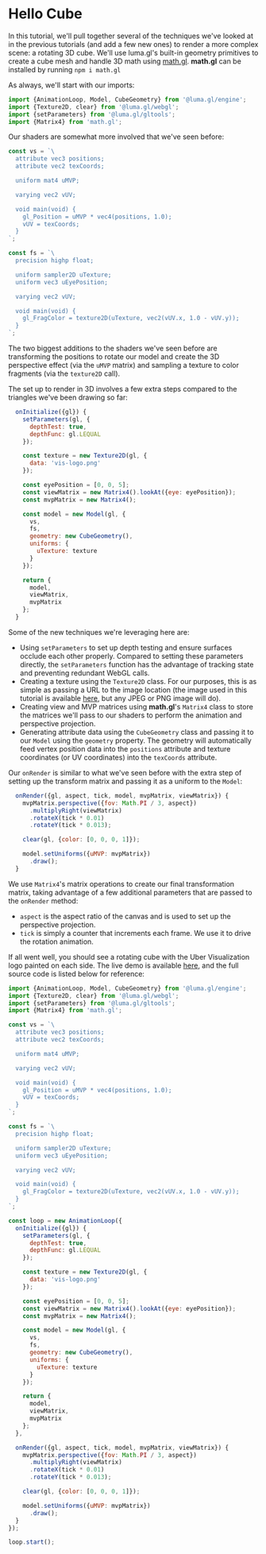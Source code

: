 # Hello Cube

In this tutorial, we'll pull together several of the techniques we've looked at in the previous tutorials (and add a few new ones) to render a more complex scene: a rotating 3D cube. We'll use luma.gl's built-in geometry primitives to create a cube mesh and handle 3D math using [math.gl](https://math.gl/). **math.gl** can be installed by running `npm i math.gl`

As always, we'll start with our imports:

```js
import {AnimationLoop, Model, CubeGeometry} from '@luma.gl/engine';
import {Texture2D, clear} from '@luma.gl/webgl';
import {setParameters} from '@luma.gl/gltools';
import {Matrix4} from 'math.gl';
```

Our shaders are somewhat more involved that we've seen before:
```js
const vs = `\
  attribute vec3 positions;
  attribute vec2 texCoords;

  uniform mat4 uMVP;

  varying vec2 vUV;

  void main(void) {
    gl_Position = uMVP * vec4(positions, 1.0);
    vUV = texCoords;
  }
`;

const fs = `\
  precision highp float;

  uniform sampler2D uTexture;
  uniform vec3 uEyePosition;

  varying vec2 vUV;

  void main(void) {
    gl_FragColor = texture2D(uTexture, vec2(vUV.x, 1.0 - vUV.y));
  }
`;
```
The two biggest additions to the shaders we've seen before are transforming the positions to rotate our model and create the 3D perspective effect (via the `uMVP` matrix) and sampling a texture to color fragments (via the `texture2D` call).


The set up to render in 3D involves a few extra steps compared to the triangles we've been drawing so far:
```js
  onInitialize({gl}) {
    setParameters(gl, {
      depthTest: true,
      depthFunc: gl.LEQUAL
    });

    const texture = new Texture2D(gl, {
      data: 'vis-logo.png'
    });

    const eyePosition = [0, 0, 5];
    const viewMatrix = new Matrix4().lookAt({eye: eyePosition});
    const mvpMatrix = new Matrix4();

    const model = new Model(gl, {
      vs,
      fs,
      geometry: new CubeGeometry(),
      uniforms: {
        uTexture: texture
      }
    });

    return {
      model,
      viewMatrix,
      mvpMatrix
    };
  }
```
Some of the new techniques we're leveraging here are:
- Using `setParameters` to set up depth testing and ensure surfaces occlude each other properly. Compared to setting these parameters directly, the `setParameters` function has the advantage of tracking state and preventing redundant WebGL calls.
- Creating a texture using the `Texture2D` class. For our purposes, this is as simple as passing a URL to the image location (the image used in this tutorial is available [here](https://github.com/uber/luma.gl/blob/master/examples/api/cubemap/vis-logo.png), but any JPEG or PNG image will do).
- Creating view and MVP matrices using **math.gl**'s `Matrix4` class to store the matrices we'll pass to our shaders to perform the animation and perspective projection.
- Generating attribute data using the `CubeGeometry` class and passing it to our `Model` using the `geometry` property. The geometry will automatically feed vertex position data into the `positions` attribute and texture coordinates (or UV coordinates) into the `texCoords` attribute.


Our `onRender` is similar to what we've seen before with the extra step of setting up the transform matrix and passing it as a uniform to the `Model`:
```js
  onRender({gl, aspect, tick, model, mvpMatrix, viewMatrix}) {
    mvpMatrix.perspective({fov: Math.PI / 3, aspect})
      .multiplyRight(viewMatrix)
      .rotateX(tick * 0.01)
      .rotateY(tick * 0.013);

    clear(gl, {color: [0, 0, 0, 1]});

    model.setUniforms({uMVP: mvpMatrix})
      .draw();
  }
```
We use `Matrix4`'s matrix operations to create our final transformation matrix, taking advantage of a few additional parameters that are passed to the `onRender` method:
- `aspect` is the aspect ratio of the canvas and is used to set up the perspective projection.
- `tick` is simply a counter that increments each frame. We use it to drive the rotation animation.

If all went well, you should see a rotating cube with the Uber Visualization logo painted on each side. The live demo is available [here](/examples/getting-started/hello-cube), and the full source code is listed below for reference:
```js
import {AnimationLoop, Model, CubeGeometry} from '@luma.gl/engine';
import {Texture2D, clear} from '@luma.gl/webgl';
import {setParameters} from '@luma.gl/gltools';
import {Matrix4} from 'math.gl';

const vs = `\
  attribute vec3 positions;
  attribute vec2 texCoords;

  uniform mat4 uMVP;

  varying vec2 vUV;

  void main(void) {
    gl_Position = uMVP * vec4(positions, 1.0);
    vUV = texCoords;
  }
`;

const fs = `\
  precision highp float;

  uniform sampler2D uTexture;
  uniform vec3 uEyePosition;

  varying vec2 vUV;

  void main(void) {
    gl_FragColor = texture2D(uTexture, vec2(vUV.x, 1.0 - vUV.y));
  }
`;

const loop = new AnimationLoop({
  onInitialize({gl}) {
    setParameters(gl, {
      depthTest: true,
      depthFunc: gl.LEQUAL
    });

    const texture = new Texture2D(gl, {
      data: 'vis-logo.png'
    });

    const eyePosition = [0, 0, 5];
    const viewMatrix = new Matrix4().lookAt({eye: eyePosition});
    const mvpMatrix = new Matrix4();

    const model = new Model(gl, {
      vs,
      fs,
      geometry: new CubeGeometry(),
      uniforms: {
        uTexture: texture
      }
    });

    return {
      model,
      viewMatrix,
      mvpMatrix
    };
  },

  onRender({gl, aspect, tick, model, mvpMatrix, viewMatrix}) {
    mvpMatrix.perspective({fov: Math.PI / 3, aspect})
      .multiplyRight(viewMatrix)
      .rotateX(tick * 0.01)
      .rotateY(tick * 0.013);

    clear(gl, {color: [0, 0, 0, 1]});

    model.setUniforms({uMVP: mvpMatrix})
      .draw();
  }
});

loop.start();
```

